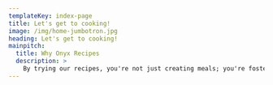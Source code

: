 ```yaml
---
templateKey: index-page
title: Let's get to cooking!
image: /img/home-jumbotron.jpg
heading: Let's get to cooking!
mainpitch:
  title: Why Onyx Recipes
  description: >
    By trying our recipes, you're not just creating meals; you're fostering connections, making memories, and discovering the gratifying art of preparing food that nourishes both body and soul. Elevate your time in the kitchen and savor the pride and satisfaction of crafting extraordinary dishes with our exceptional recipes.
---
```

